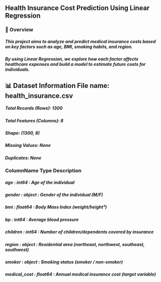 ## Health Insurance Cost Prediction Using Linear Regression

### 📘 Overview

##### This project aims to analyze and predict medical insurance costs based on key factors such as age, BMI, smoking habits, and region.
##### By using Linear Regression, we explore how each factor affects healthcare expenses and build a model to estimate future costs for individuals.

## 📊 Dataset Information File name: health_insurance.csv
##### Total Records (Rows): 1300
##### Total Features (Columns): 8
##### Shape: (1300, 8)
##### Missing Values: None
##### Duplicates: None

### ColumnName	    Type	        Description
##### age	     :        int64	  :      Age of the individual
##### gender	 :      object    :      Gender of the individual (M/F)
##### bmi	     :      float64   :      Body Mass Index (weight/height²)
##### bp	     :      int64	    :      Average blood pressure
##### children :      int64	    :      Number of children/dependents covered by insurance
##### region	 :      object	  :      Residential area (northeast, northwest, southeast, southwest)
##### smoker	 :      object	  :      Smoking status (smoker / non-smoker)
##### medical_cost :  float64	  :      Annual medical insurance cost (target variable)
